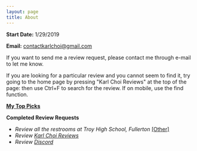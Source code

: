 ```yaml
---
layout: page
title: About
---
```


**Start Date:** 1/29/2019

**Email:** contactkarlchoi@gmail.com

If you want to send me a review request, please contact me through e-mail to let me know. 

If you are looking for a particular review and you cannot seem to find it, try going to the home page by pressing "Karl Choi Reviews" at the top of the page: then use Ctrl+F to search for the review. If on mobile, use the find function.

**[My Top Picks](https://sites.google.com/view/kcrpicks/home)** 

**Completed Review Requests**

- *Review all the restrooms at Troy High School, Fullerton* [[Other]](https://karlcxu.github.io/KarlChoiReviews/Other.html)
- *Review [Karl Choi Reviews](https://karlcxu.github.io/KarlChoiReviews/2019/01/29/Kcxreviews.html)*
- *Review [Discord](https://karlcxu.github.io/KarlChoiReviews/2015/05/13/Discord.html)*
